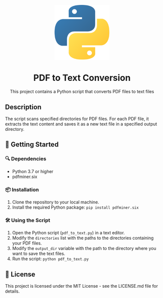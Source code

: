 <p align="center">
  <img width="180" src="./public/python-logo.png" alt="Python">
  <h1 align="center">PDF to Text Conversion</h1>
  <p align="center">This project contains a Python script that converts PDF files to text files</p>
</p>

## Description

The script scans specified directories for PDF files. For each PDF file, it extracts the text content and saves it as a new text file in a specified output directory.

## 🚀 Getting Started

### 🔍 Dependencies

- Python 3.7 or higher
- pdfminer.six

### 📦 Installation

1. Clone the repository to your local machine.
2. Install the required Python package: `pip install pdfminer.six`

### 🛠️ Using the Script

1. Open the Python script (`pdf_to_text.py`) in a text editor.
2. Modify the `directories` list with the paths to the directories containing your PDF files.
3. Modify the `output_dir` variable with the path to the directory where you want to save the text files.
4. Run the script: `python pdf_to_text.py`

## 📄 License

This project is licensed under the MIT License - see the LICENSE.md file for details.

